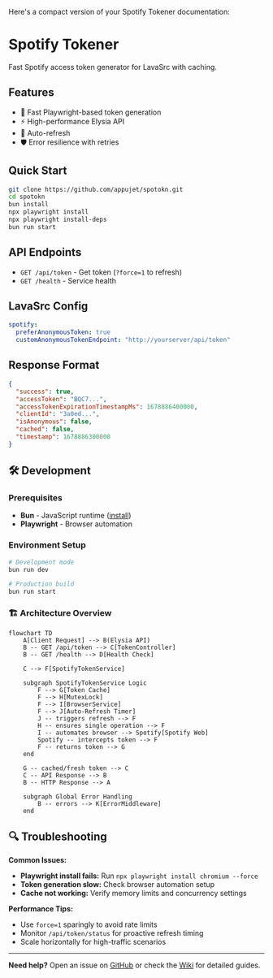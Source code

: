 Here's a compact version of your Spotify Tokener documentation:

# Spotify Tokener

Fast Spotify access token generator for LavaSrc with caching.

## Features
- 🚀 Fast Playwright-based token generation
- ⚡ High-performance Elysia API
- 🔄 Auto-refresh
- 🛡️ Error resilience with retries

## Quick Start
```bash
git clone https://github.com/appujet/spotokn.git
cd spotokn
bun install
npx playwright install
npx playwright install-deps
bun run start
```

## API Endpoints
- `GET /api/token` - Get token (`?force=1` to refresh)
- `GET /health` - Service health

## LavaSrc Config
```yaml
spotify:
  preferAnonymousToken: true
  customAnonymousTokenEndpoint: "http://yourserver/api/token"
```

## Response Format
```json
{
  "success": true,
  "accessToken": "BQC7...",
  "accessTokenExpirationTimestampMs": 1678886400000,
  "clientId": "3a0ed...",
  "isAnonymous": false,
  "cached": false,
  "timestamp": 1678886300000
}
```

## 🛠️ Development

### Prerequisites
- **Bun** - JavaScript runtime ([install](https://bun.sh))
- **Playwright** - Browser automation

### Environment Setup
```bash
# Development mode
bun run dev

# Production build
bun run start
```

### 🏗️ Architecture Overview

```mermaid
flowchart TD
    A[Client Request] --> B(Elysia API)
    B -- GET /api/token --> C[TokenController]
    B -- GET /health --> D[Health Check]

    C --> F[SpotifyTokenService]

    subgraph SpotifyTokenService Logic
        F --> G[Token Cache]
        F --> H[MutexLock]
        F --> I[BrowserService]
        F --> J[Auto-Refresh Timer]
        J -- triggers refresh --> F
        H -- ensures single operation --> F
        I -- automates browser --> Spotify[Spotify Web]
        Spotify -- intercepts token --> F
        F -- returns token --> G
    end

    G -- cached/fresh token --> C
    C -- API Response --> B
    B -- HTTP Response --> A

    subgraph Global Error Handling
        B -- errors --> K[ErrorMiddleware]
    end
```


## 🔍 Troubleshooting

**Common Issues:**
- **Playwright install fails:** Run `npx playwright install chromium --force`
- **Token generation slow:** Check browser automation setup
- **Cache not working:** Verify memory limits and concurrency settings

**Performance Tips:**
- Use `force=1` sparingly to avoid rate limits
- Monitor `/api/token/status` for proactive refresh timing
- Scale horizontally for high-traffic scenarios

---

**Need help?** Open an issue on [GitHub](https://github.com/appujet/spotokn/issues) or check the [Wiki](https://github.com/appujet/spotokn/wiki) for detailed guides.
